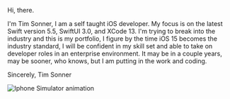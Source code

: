 Hi, there.

I'm Tim Sonner, I am a self taught iOS developer. My focus is on the latest Swift version 5.5, SwiftUI 3.0, and XCode 13. I'm trying to break into the industry and this is my portfolio, I figure by the time iOS 15 becomes the industry standard, I will be confident in my skill set and able to take on developer roles in an enterprise environment. It may be in a couple years, may be sooner, who knows, but I am putting in the work and coding. 

Sincerely, Tim Sonner

![Iphone Simulator animation](../RickAndMortyAPI/RickAndMortyAPI.gif)
<!---
This is the format for comments in the readme
--->
